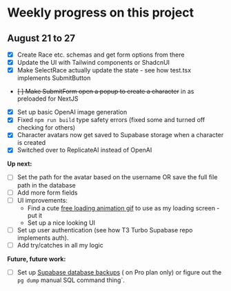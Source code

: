 # Weekly progress on this project

## August 21 to 27

- [X] Create Race etc. schemas and get form options from there
- [X] Update the UI with Tailwind components or ShadcnUI
- [X] Make SelectRace actually update the state - see how test.tsx implements SubmitButton
- ~~[ ] Make SubmitForm open a popup to create a character~~
  in <Head> as preloaded for NextJS
- [X] Set up basic OpenAI image generation
- [X] Fixed `npm run build` type safety errors (fixed some and turned off checking for others)
- [X] Character avatars now get saved to Supabase storage when a character is created
- [X] Switched over to ReplicateAI instead of OpenAI

**Up next:**

- [ ] Set the path for the avatar based on the username OR save the full file path in the database
- [ ] Add more form fields
- [ ] UI improvements:
    - Find a cute [free loading animation gif](https://lottiefiles.com/featured) to use as my loading screen - put it
    - Set up a nice looking UI
- [ ] Set up user authentication (see how T3 Turbo Supabase repo implements auth).
- [ ] Add try/catches in all my logic

**Future, future work:**

- [ ] Set
  up [Supabase database backups](https://supabase.com/dashboard/project/niyrisfdjxcwffpdpzqp/database/backups/scheduled) (
  on Pro plan only) or figure out the `pg dump` manual SQL command thing`.